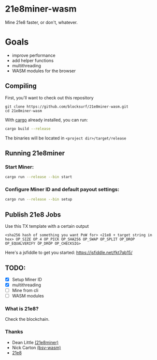 # 21e8miner-wasm
Mine 21e8 faster, or don't, whatever.

# Goals
- improve performance
- add helper functions 
- multithreading
- WASM modules for the browser

## Compiling

First, you'll want to check out this repository

```
git clone https://github.com/blocksurf/21e8miner-wasm.git
cd 21e8miner-wasm
```

With [cargo](https://doc.rust-lang.org/cargo/getting-started/installation.html) already installed, you can run:

```bash
cargo build --release
```

The binaries will be located in `<project dir>/target/release`

## Running 21e8miner

### Start Miner:

```bash
cargo run --release --bin start
```

### Configure Miner ID and default payout settings:

```bash
cargo run --release --bin setup
```

## Publish 21e8 Jobs

Use this TX template with a certain output

```
<sha256 hash of something you want PoW for> <21e8 + target string in hex> OP_SIZE OP_4 OP_PICK OP_SHA256 OP_SWAP OP_SPLIT OP_DROP OP_EQUALVERIFY OP_DROP OP_CHECKSIG>
```

Here's a jsfiddle to get you started: https://jsfiddle.net/fkt7qb15/


## TODO:
- [x] Setup Miner ID
- [x] multithreading
- [ ] Mine from cli
- [ ] WASM modules

### What is 21e8?

Check the blockchain.

### Thanks
- Dean Little [(21e8miner)](https://github.com/deanmlittle/21e8miner)
- Nick Carton [(bsv-wasm)](https://github.com/Firaenix/bsv-wasm)
- [21e8](https://21e8.nz/)
